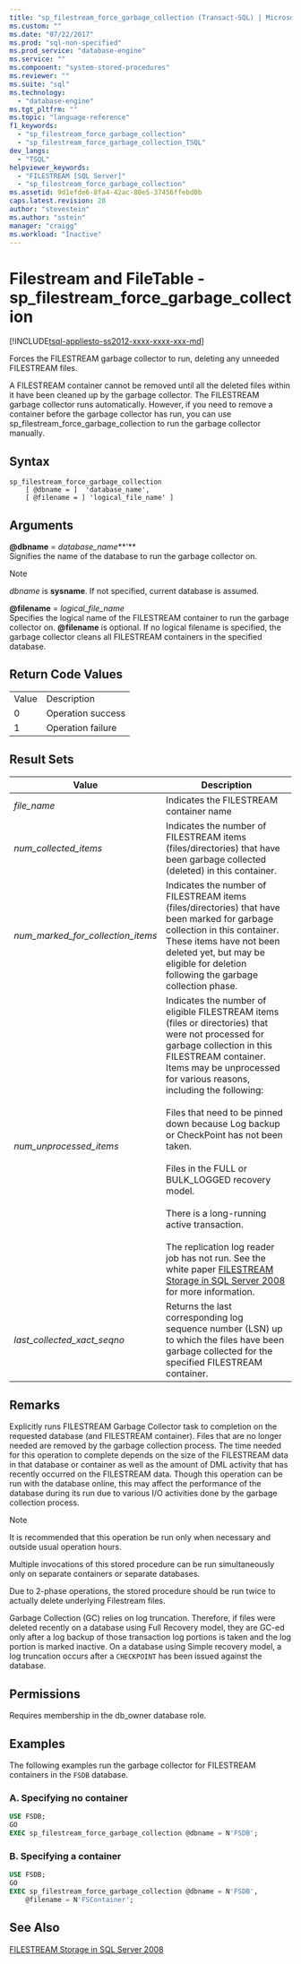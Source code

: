 ```yaml
---
title: "sp_filestream_force_garbage_collection (Transact-SQL) | Microsoft Docs"
ms.custom: ""
ms.date: "07/22/2017"
ms.prod: "sql-non-specified"
ms.prod_service: "database-engine"
ms.service: ""
ms.component: "system-stored-procedures"
ms.reviewer: ""
ms.suite: "sql"
ms.technology: 
  - "database-engine"
ms.tgt_pltfrm: ""
ms.topic: "language-reference"
f1_keywords: 
  - "sp_filestream_force_garbage_collection"
  - "sp_filestream_force_garbage_collection_TSQL"
dev_langs: 
  - "TSQL"
helpviewer_keywords: 
  - "FILESTREAM [SQL Server]"
  - "sp_filestream_force_garbage_collection"
ms.assetid: 9d1efde6-8fa4-42ac-80e5-37456ffebd0b
caps.latest.revision: 28
author: "stevestein"
ms.author: "sstein"
manager: "craigg"
ms.workload: "Inactive"
---
```

# Filestream and FileTable - sp_filestream_force_garbage_collection
[!INCLUDE[tsql-appliesto-ss2012-xxxx-xxxx-xxx-md](../../includes/tsql-appliesto-ss2012-xxxx-xxxx-xxx-md.md)]

  Forces the FILESTREAM garbage collector to run, deleting any unneeded FILESTREAM files.  
  
 A FILESTREAM container cannot be removed until all the deleted files within it have been cleaned up by the garbage collector. The FILESTREAM garbage collector runs automatically. However, if you need to remove a container before the garbage collector has run, you can use sp_filestream_force_garbage_collection to run the garbage collector manually.  
  
  
## Syntax  
  
```  
sp_filestream_force_garbage_collection  
    [ @dbname = ]  'database_name',  
    [ @filename = ] 'logical_file_name' ]  
```  
  
## Arguments  
 **@dbname** = *database_name***'**  
 Signifies the name of the database to run the garbage collector on.  
  
> [!NOTE]  
>  *dbname* is **sysname**. If not specified, current database is assumed.  
  
 **@filename** = *logical_file_name*  
 Specifies the logical name of the FILESTREAM container to run the garbage collector on. **@filename** is optional. If no logical filename is specified, the garbage collector cleans all FILESTREAM containers in the specified database.  
  
## Return Code Values  
  
|||  
|-|-|  
|Value|Description|  
|0|Operation success|  
|1|Operation failure|  
  
## Result Sets  
  
|Value|Description|  
|-----------|-----------------|  
|*file_name*|Indicates the FILESTREAM container name|  
|*num_collected_items*|Indicates the number of FILESTREAM items (files/directories) that have been garbage collected (deleted) in this container.|  
|*num_marked_for_collection_items*|Indicates the number of FILESTREAM items (files/directories) that have been marked for garbage collection in this container. These items have not been deleted yet, but may be eligible for deletion following the garbage collection phase.|  
|*num_unprocessed_items*|Indicates the number of eligible FILESTREAM items (files or directories) that were not processed for garbage collection in this FILESTREAM container. Items may be unprocessed for various reasons, including the following:<br /><br /> Files that need to be pinned down because Log backup or CheckPoint has not been taken.<br /><br /> Files in the FULL or BULK_LOGGED recovery model.<br /><br /> There is a long-running active transaction.<br /><br /> The replication log reader job has not run. See the white paper [FILESTREAM Storage in SQL Server 2008](http://go.microsoft.com/fwlink/?LinkId=209156) for more information.|  
|*last_collected_xact_seqno*|Returns the last corresponding log sequence number (LSN) up to which the files have been garbage collected for the specified FILESTREAM container.|  
  
## Remarks  
 Explicitly runs FILESTREAM Garbage Collector task to completion on the requested database (and FILESTREAM container). Files that are no longer needed are removed by the garbage collection process. The time needed for this operation to complete depends on the size of the FILESTREAM data in that database or container as well as the amount of DML activity that has recently occurred on the FILESTREAM data. Though this operation can be run with the database online, this may affect the performance of the database during its run due to various I/O activities done by the garbage collection process.  
  
> [!NOTE]  
>  It is recommended that this operation be run only when necessary and outside usual operation hours.  
  
Multiple invocations of this stored procedure can be run simultaneously only on separate containers or separate databases.  

Due to 2-phase operations, the stored procedure should be run twice to actually delete underlying Filestream files.  

Garbage Collection (GC) relies on log truncation. Therefore, if files were deleted recently on a database using Full Recovery model, they are GC-ed only after a log backup of those transaction log portions is taken and the log portion is marked inactive. On a database using Simple recovery model, a log truncation occurs after a `CHECKPOINT` has been issued against the database.  


## Permissions  
 Requires membership in the db_owner database role.  
  
## Examples  
 The following examples run the garbage collector for FILESTREAM containers in the `FSDB` database.  
  
### A. Specifying no container  
  
```sql  
USE FSDB;  
GO  
EXEC sp_filestream_force_garbage_collection @dbname = N'FSDB';  
```  
  
### B. Specifying a container  
  
```sql  
USE FSDB;  
GO  
EXEC sp_filestream_force_garbage_collection @dbname = N'FSDB',
    @filename = N'FSContainer';  
```  
  
## See Also  
 [FILESTREAM Storage in SQL Server 2008](http://go.microsoft.com/fwlink/?LinkId=209156)  
  
  
